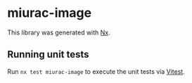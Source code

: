 # miurac-image

This library was generated with [Nx](https://nx.dev).

## Running unit tests

Run `nx test miurac-image` to execute the unit tests via [Vitest](https://vitest.dev/).
